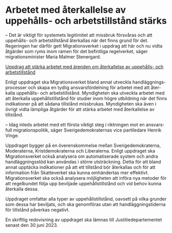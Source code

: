 # Arbetet med återkallelse av uppehålls- och arbetstillstånd stärks

– Det är viktigt för systemets legitimitet att missbruk försvåras och att uppehålls- och arbets­tillstånd återkallas när det finns grund för det. Regeringen har därför gett Migrations­verket i uppdrag att här och nu vidta åtgärder som ryms inom ramen för det befint­liga regel­verket, säger migrations­minister Maria Malmer Stenergard.

[Uppdrag att stärka arbetet med ärenden om återkallelse av uppehålls- och arbetstillstånd](/regeringsuppdrag/2022/12/uppdrag-att-starka-arbetet-med-arenden-om-aterkallelse-av-uppehalls--och-arbetstillstand/ "Uppdrag att stärka arbetet med ärenden om återkallelse av uppehålls- och arbetstillstånd")

Enligt upp­draget ska Migra­tions­verket bland annat utveckla hand­läggnings­processer och skapa en tydlig ansvars­fördelning för arbetet med att åter­kalla uppehålls- och arbets­tillstånd. Myndig­heten ska utveckla arbetet med att återkalla uppe­hålls­tillstånd för studier inom högre utbildning när det finns indika­tioner på att sådana tillstånd miss­brukas. Myndig­heten ska även i övrigt vidta lämpliga åtgärder för att stärka arbetet med åter­kallelse av tillstånd.

– Idag inleds arbetet med ett första viktigt steg i rikt­ningen mot en ansvars­full migrations­politik, säger Sverige­demo­kraternas vice parti­ledare Henrik Vinge.

Uppdraget bygger på en överens­kommelse mellan Sverige­demo­kraterna, Moderaterna, Krist­demokraterna och Liberalerna. Enligt upp­draget ska Migrations­verket också analysera om auto­mati­serade system och andra hand­lägg­nings­stöd kan användas i större utsträck­ning. Detta för att bland annat upp­täcka indika­tioner på att ett tillstånd bör återkallas och för att informa­tion från Skatte­verket ska kunna omhänder­tas mer effektivt. Migrations­verket ska också analy­sera möjlig­heten att införa nya metoder för att regel­bundet följa upp beviljade uppehålls­tillstånd och vid behov kunna återkalla dessa.

Uppdraget omfattar alla typer av uppehålls­tillstånd, oavsett på vilka grunder som dessa har beviljats, och ska genom­föras utan att handlägg­nings­tiderna för tillstånd påverkas negativt.

En skriftlig redo­visning av uppdraget ska lämnas till Justitie­departe­mentet senast den 30 juni 2023.
